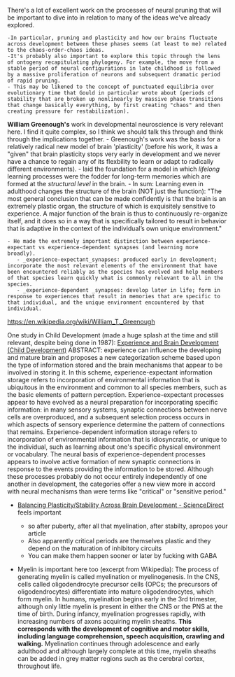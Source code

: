 There's a lot of excellent work on the processes of neural pruning that will be important to dive into in relation to many of the ideas we've already explored. 

    -In particular, pruning and plasticity and how our brains fluctuate across development between these phases seems (at least to me) related to the chaos-order-chaos ideas. 
    -It's probably also important to explore this topic through the lens of ontogeny recapitulating phylogeny. For example, the move from a stable period of neural configurations in late childhood is followed by a massive proliferation of neurons and subsequent dramatic period of rapid pruning. 
    - This may be likened to the concept of punctuated equilibria over evolutionary time that Gould in particular wrote about (periods of stability that are broken up nonlinearly by massive phase transitions that change basically everything, by first creating "chaos" and then creating pressure for restabilization). 

**William Greenough's** work in developmental neuroscience is very relevant here. I find it quite complex, so I think we should talk this through and think through the implications together. 
    - Greenough's work was the basis for a relatively radical new model of brain 'plasticity' (before his work, it was a "given" that brain plasticity stops very early in development and we never have a chance to regain any of its flexbility to learn or adapt to radically different environments). 
    - laid the foundation for a model in which _lifelong_ learning processes were the fodder for long-term memories which are formed at the _structural level_ in the brain. 
    - In sum: Learning even in adulthood changes the structure of the brain (NOT just the function): "The most general conclusion that can be made confidently is that the brain is an extremely plastic organ, the structure of which is exquisitely sensitive to experience. A major function of the brain is thus to continuously re-organize itself, and it does so in a way that is specifically tailored to result in behavior that is adaptive in the context of the individual’s own unique environment."

    - He made the extremely important distinction between experience-expectant vs experience-dependent synapses (and learning more broadly).       
       - _experience-expectant_synapses: produced early in development; incorporate the most relevant elements of the environment that have been encountered reliably as the species has evolved and help members of that species learn quickly what is commonly relevant to all in the species. 
       - _experience-dependent _synapses: develop later in life; form in response to experiences that result in memories that are specific to that individual, and the unique environment encountered by that individual.

https://en.wikipedia.org/wiki/William_T._Greenough


One study in Child Development (made a huge splash at the time and still relevant, despite being done in 1987): [Experience and Brain Development (Child Development)](https://www.jstor.org/stable/1130197?seq=1) 
ABSTRACT: experience can influence the developing and mature brain and proposes a new categorization scheme based upon the type of information stored and the brain mechanisms that appear to be involved in storing it. In this scheme, experience-expectant information storage refers to incorporation of environmental information that is ubiquitous in the environment and common to all species members, such as the basic elements of pattern perception. Experience-expectant processes appear to have evolved as a neural preparation for incorporating specific information: in many sensory systems, synaptic connections between nerve cells are overproduced, and a subsequent selection process occurs in which aspects of sensory experience determine the pattern of connections that remains. Experience-dependent information storage refers to incorporation of environmental information that is idiosyncratic, or unique to the individual, such as learning about one's specific physical environment or vocabulary. The neural basis of experience-dependent processes appears to involve active formation of new synaptic connections in response to the events providing the information to be stored. Although these processes probably do not occur entirely independently of one another in development, the categories offer a new view more in accord with neural mechanisms than were terms like "critical" or "sensitive period."



- [Balancing Plasticity/Stability Across Brain Development - ScienceDirect](https://www.sciencedirect.com/science/article/pii/B9780444633279000011?via%3Dihub=) feels important
  - so after puberty, after all that myelination, after stabilty, apropos your article
  - Also apparently critical periods are themselves plastic and they depend on the maturation of inhibitory circuits
  - You can make them happen sooner or later by fucking with GABA
  


- Myelin is important here too (excerpt from Wikipedia): The process of generating myelin is called myelination or myelinogenesis. In the CNS, cells called oligodendrocyte precursor cells (OPCs; the precursors of oligodendrocytes) differentiate into mature oligodendrocytes, which form myelin. In humans, myelination begins early in the 3rd trimester, although only little myelin is present in either the CNS or the PNS at the time of birth. During infancy, myelination progresses rapidly, with increasing numbers of axons acquiring myelin sheaths. **This corresponds with the development of cognitive and motor skills, including language comprehension, speech acquisition, crawling and walking.** Myelination continues through adolescence and early adulthood and although largely complete at this time, myelin sheaths can be added in grey matter regions such as the cerebral cortex, throughout life.


